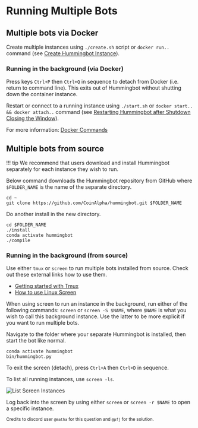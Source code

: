 # Running Multiple Bots

## Multiple bots via Docker

Create multiple instances using `./create.sh` script or `docker run..` command (see [Create Hummingbot Instance](/cheatsheets/docker/#create-hummingbot-instance)).

### Running in the background (via Docker)

Press keys `Ctrl+P` then `Ctrl+Q` in sequence to detach from Docker (i.e. return to command line). This exits out of Hummingbot without shutting down the container instance.

Restart or connect to a running instance using `./start.sh` or `docker start.. && docker attach..` command (see [Restarting Hummingbot after Shutdown Closing the Window](/cheatsheets/docker/#restarting-hummingbot-after-shutdown-or-closing-the-window)).

For more information: [Docker Commands](/cheatsheets/docker/#reference-useful-docker-commands)


## Multiple bots from source

!!! tip
    We recommend that users download and install Hummingbot separately for each instance they wish to run.

Below command downloads the Hummingbot repository from GitHub where `$FOLDER_NAME` is the name of the separate directory.

```
cd ~
git clone https://github.com/CoinAlpha/hummingbot.git $FOLDER_NAME
```

Do another install in the new directory.

```
cd $FOLDER_NAME
./install
conda activate hummingbot
./compile
```

### Running in the background (from source)

Use either `tmux` or `screen` to run multiple bots installed from source. Check out these external links how to use them.

* [Getting started with Tmux](https://linuxize.com/post/getting-started-with-tmux/)
* [How to use Linux Screen](https://linuxize.com/post/how-to-use-linux-screen/)

When using screen to run an instance in the background, run either of the following commands: `screen` or `screen -S $NAME`, where `$NAME` is what you wish to call this background instance. Use the latter to be more explicit if you want to run multiple bots.

Navigate to the folder where your separate Hummingbot is installed, then start the bot like normal.

```
conda activate hummingbot
bin/hummingbot.py
```

To exit the screen (detach), press `Ctrl+A` then `Ctrl+D` in sequence.

To list all running instances, use `screen -ls`.

![List Screen Instances](/assets/img/screen1.png)

Log back into the screen by using either `screen` or `screen -r $NAME` to open a specific instance.

<small>Credits to discord user `@matha` for this question and `@pfj` for the solution.</small>
